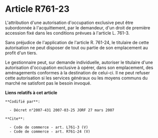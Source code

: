 # Article R761-23

L'attribution d'une autorisation d'occupation exclusive peut être subordonnée à l'acquittement, par le demandeur, d'un droit
de première accession fixé dans les conditions prévues à l'article L. 761-3. 

Sans préjudice de l'application de l'article R. 761-24, le titulaire de cette autorisation ne peut disposer de tout ou partie
de son emplacement au profit d'un tiers. 

Le gestionnaire peut, sur demande individuelle, autoriser le titulaire d'une autorisation d'occupation exclusive à opérer,
dans son emplacement, des aménagements conformes à la destination de celui-ci. Il ne peut refuser cette autorisation si les
services généraux ou les moyens communs du marché ne satisfont pas le besoin invoqué.

**Liens relatifs à cet article**

	**Codifié par**:

	  - Décret n°2007-431 2007-03-25 JORF 27 mars 2007

	**Cite**:

	  - Code de commerce - art. L761-3 (V)
	  - Code de commerce - art. R761-24 (V)
